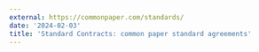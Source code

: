 ```yaml
---
external: https://commonpaper.com/standards/
date: '2024-02-03'
title: 'Standard Contracts: common paper standard agreements'
---
```

